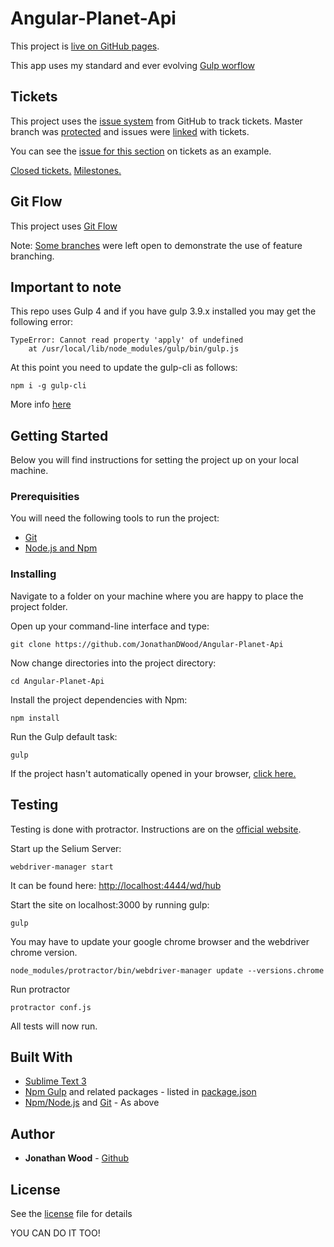 # Angular-Planet-Api

This project is [live on GitHub pages](https://jonathandwood.github.io/Angular-Planet-Api/dist/).

This app uses my standard and ever evolving [Gulp worflow](https://github.com/JonathanDWood/Simple-Gulp-Workflow)

## Tickets
This project uses the [issue system](https://guides.github.com/features/issues/) from GitHub to track tickets. Master branch was [protected](https://github.com/blog/2051-protected-branches-and-required-status-checks) and issues were [linked](https://help.github.com/articles/closing-issues-via-commit-messages/) with tickets.

You can see the [issue for this section](https://github.com/JonathanDWood/Angular-Planet-Api/issues/2) on tickets as an example.

[Closed tickets.](https://github.com/JonathanDWood/Angular-Planet-Api/issues?q=is%3Aissue+is%3Aclosed)
[Milestones.](https://github.com/JonathanDWood/Angular-Planet-Api/milestones)

## Git Flow
This project uses [Git Flow](http://danielkummer.github.io/git-flow-cheatsheet/)

Note: [Some branches](https://github.com/JonathanDWood/Angular-Planet-Api/branches) were left open to demonstrate the use of feature branching.

## Important to note
This repo uses Gulp 4 and if you have gulp 3.9.x installed you may get the following error:

```
TypeError: Cannot read property 'apply' of undefined
    at /usr/local/lib/node_modules/gulp/bin/gulp.js
```
At this point you need to update the gulp-cli as follows:
```
npm i -g gulp-cli
```
More info [here](https://github.com/gulpjs/gulp-cli/issues/84)

## Getting Started
Below you will find instructions for setting the project up on your local machine.

### Prerequisities
You will need the following tools to run the project:
* [Git](https://git-scm.com/book/en/v2/Getting-Started-Installing-Git)
* [Node.js and Npm](https://nodejs.org/en/download/)

### Installing
Navigate to a folder on your machine where you are happy to place the project folder.

Open up your command-line interface and type:
```
git clone https://github.com/JonathanDWood/Angular-Planet-Api
```
Now change directories into the project directory:
```
cd Angular-Planet-Api
```
Install the project dependencies with Npm:
```
npm install
```
Run the Gulp default task:
```
gulp
```
If the project hasn't automatically opened in your browser, [click here.](http://localhost:3000)

## Testing
Testing is done with protractor. Instructions are on the [official website](http://www.protractortest.org/#/).

Start up the Selium Server:

```
webdriver-manager start
```
It can be found here: [http://localhost:4444/wd/hub](http://localhost:4444/wd/hub)

Start the site on localhost:3000 by running gulp:
```
gulp
```

You may have to update your google chrome browser and the webdriver chrome version.
```
node_modules/protractor/bin/webdriver-manager update --versions.chrome
```
Run protractor
```
protractor conf.js
```
All tests will now run.

## Built With
* [Sublime Text 3](https://www.sublimetext.com/3)
* [Npm Gulp](https://www.npmjs.com/package/gulp) and related packages - listed in [package.json](package.json)
* [Npm/Node.js](https://nodejs.org/en/download/) and [Git](https://git-scm.com/book/en/v2/Getting-Started-Installing-Git) - As above

## Author
* **Jonathan Wood** - [Github](https://github.com/JonathanDWood/)

## License
See the [license](LICENSE) file for details

YOU CAN DO IT TOO!
